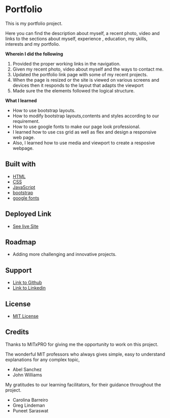 # Portfolio
This is my portfolio project.

Here you can find the description about myself, a recent photo, video and links to the sections about myself, experience , education, my skills, interests and my portfolio.


**Wherein I did the following**

1. Provided the proper working links in the navigation.
2. Given my recent photo, video about myself and the ways to contact me.
3. Updated the portfolio link page with some of my recent projects.
4. When the page is resized or the site is viewed on various screens and devices then it responds to the layout that adapts the viewport
5. Made sure the the elements followed the logical structure.

**What I learned**

- How to use bootstrap layouts.
- How to modify bootstrap layouts,contents and styles according to our requirement.
- How to use google fonts to make our page look professional.
- I learned how to use css grid as well as flex and design a responsive web page.
- Also, I learned how to use media and viewport to create a resposive webpage.

## Built with

- [HTML](https://developer.mozilla.org/en-US/docs/Web/HTML)
- [CSS](https://developer.mozilla.org/en-US/docs/Web/CSS)
- [JavaScript](https://developer.mozilla.org/en-US/docs/Web/Javascript)
- [bootstrap](https://getbootstrap.com/)
- [google fonts](https://fonts.google.com/)

## Deployed Link

- [See live Site](https://vanisbala.github.io/portfolio/)

## Roadmap

- Adding more challenging and innovative projects.

## Support

- [Link to Github](https://github.com/vanisbala)
- [Link to Linkedin](https://www.linkedin.com/in/vani-balachandar-265a4a214/)

## License

- [MIT License](https://github.com/vanisbala/portfolio/blob/profilepro/LICENSE)

## Credits

Thanks to MITxPRO for giving me the opportunity to work on this project. 

The wonderful MIT professors who always gives simple, easy to understand explanations for any complex topic,
- Abel Sanchez
- John Williams  

My gratitudes to our learning facilitators, for their guidance throughout the project.
- Carolina Barreiro
- Greg Lindeman
- Puneet Saraswat



